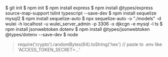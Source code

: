 $ git init
$ npm init
$ npm install express
$ npm install @types/express source-map-support tslint typescript --save-dev
$ npm install sequelize mysql2
$ npm install sequelize-auto
$ npx sequelize-auto -o "./models" -d wulei -h localhost -u wulei_server_admin -p 3306 -x djkcgn -e mysql -l ts
$ npm install jsonwebtoken dotenv
$ npm install @types/jsonwebtoken @types/dotenv --save-dev
$ node
> require('crypto').randomBytes(64).toString('hex')
// paste to .env like 'ACCESS_TOKEN_SECRET=...'
